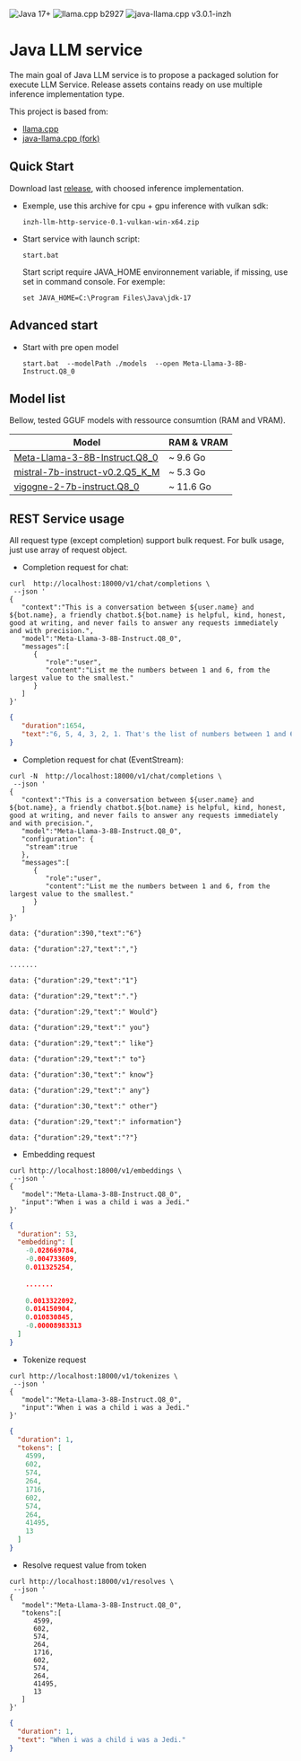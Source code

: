 ![Java 17+](https://img.shields.io/badge/Java-17%2B-informational)
![llama.cpp b2927](https://img.shields.io/badge/llama.cpp-%23b2927-informational)
![java-llama.cpp v3.0.1-inzh](https://img.shields.io/badge/java--llama.cpp-v3.0.1--inzh-informational)

# Java LLM service

The main goal of Java LLM service is to propose a packaged solution for execute LLM Service. Release assets contains ready on use multiple inference implementation type.

This project is based from:

 - [llama.cpp](https://github.com/ggerganov/llama.cpp)
 - [java-llama.cpp (fork)](https://github.com/inzh-studio/java-llama.cpp) 

## Quick Start

Download last [release](https://github.com/inzh-studio/llm-service-java/releases), with choosed inference implementation.

- Exemple, use this archive for cpu + gpu inference with vulkan sdk: 

  ```
  inzh-llm-http-service-0.1-vulkan-win-x64.zip
  ```

- Start service with launch script:

  ```shell
  start.bat
  ```

  Start script require JAVA_HOME environnement variable, if missing, use set in command console. For exemple:

  ```shell
  set JAVA_HOME=C:\Program Files\Java\jdk-17
  ```

## Advanced start

- Start with pre open model

  ```shell
  start.bat  --modelPath ./models  --open Meta-Llama-3-8B-Instruct.Q8_0
  ```

## Model list

Bellow, tested GGUF models with ressource consumtion (RAM and VRAM).

| Model  | RAM & VRAM |
| ------------- | ------------- |  
| [Meta-Llama-3-8B-Instruct.Q8_0](https://huggingface.co/QuantFactory/Meta-Llama-3-8B-Instruct-GGUF/resolve/main/Meta-Llama-3-8B-Instruct.Q8_0.gguf)  | ~ 9.6 Go |
| [mistral-7b-instruct-v0.2.Q5_K_M](https://huggingface.co/TheBloke/Mistral-7B-Instruct-v0.2-GGUF/resolve/main/mistral-7b-instruct-v0.2.Q5_0.gguf) | ~ 5.3 Go |
| [vigogne-2-7b-instruct.Q8_0](https://huggingface.co/TheBloke/Vigogne-2-7B-Instruct-GGUF/resolve/main/vigogne-2-7b-instruct.Q8_0.gguf) | ~ 11.6 Go |

## REST Service usage

All request type (except completion) support bulk request. For bulk usage, just use array of request object.

- Completion request for chat:
```shell
curl  http://localhost:18000/v1/chat/completions \
 --json '
{
   "context":"This is a conversation between ${user.name} and ${bot.name}, a friendly chatbot.${bot.name} is helpful, kind, honest, good at writing, and never fails to answer any requests immediately and with precision.",
   "model":"Meta-Llama-3-8B-Instruct.Q8_0",
   "messages":[
      {
         "role":"user",
         "content":"List me the numbers between 1 and 6, from the largest value to the smallest."
      }
   ]
}'
```
```json
{
   "duration":1654,
   "text":"6, 5, 4, 3, 2, 1. That's the list of numbers between 1 and 6, in descending order. Is there anything else I can help you with? "
}
```

- Completion request for chat (EventStream):
```shell
curl -N  http://localhost:18000/v1/chat/completions \
 --json '
{
   "context":"This is a conversation between ${user.name} and ${bot.name}, a friendly chatbot.${bot.name} is helpful, kind, honest, good at writing, and never fails to answer any requests immediately and with precision.",
   "model":"Meta-Llama-3-8B-Instruct.Q8_0",
   "configuration": {
    "stream":true
   },
   "messages":[
      {
         "role":"user",
         "content":"List me the numbers between 1 and 6, from the largest value to the smallest."
      }
   ]
}'
```
```
data: {"duration":390,"text":"6"}

data: {"duration":27,"text":","}

.......

data: {"duration":29,"text":"1"}

data: {"duration":29,"text":"."}

data: {"duration":29,"text":" Would"}

data: {"duration":29,"text":" you"}

data: {"duration":29,"text":" like"}

data: {"duration":29,"text":" to"}

data: {"duration":30,"text":" know"}

data: {"duration":29,"text":" any"}

data: {"duration":30,"text":" other"}

data: {"duration":29,"text":" information"}

data: {"duration":29,"text":"?"}
```

- Embedding request
```shell
curl http://localhost:18000/v1/embeddings \
 --json '
{
   "model":"Meta-Llama-3-8B-Instruct.Q8_0",
   "input":"When i was a child i was a Jedi."
}'
```
```json
{
  "duration": 53,
  "embedding": [
    -0.028669784,
    -0.004733609,
    0.011325254,
    
	.......
	
    0.0013322092,
    0.014150904,
    0.010830845,
    -0.00008983313
  ]
}
```

- Tokenize request
```shell
curl http://localhost:18000/v1/tokenizes \
 --json '
{
   "model":"Meta-Llama-3-8B-Instruct.Q8_0",
   "input":"When i was a child i was a Jedi."
}'
```
```json
{
  "duration": 1,
  "tokens": [
    4599,
    602,
    574,
    264,
    1716,
    602,
    574,
    264,
    41495,
    13
  ]
}
```

- Resolve request value from token
```shell
curl http://localhost:18000/v1/resolves \
 --json '
{
   "model":"Meta-Llama-3-8B-Instruct.Q8_0",
   "tokens":[
      4599,
      602,
      574,
      264,
      1716,
      602,
      574,
      264,
      41495,
      13
   ]
}'
```
```json
{
  "duration": 1,
  "text": "When i was a child i was a Jedi."
}
 ```